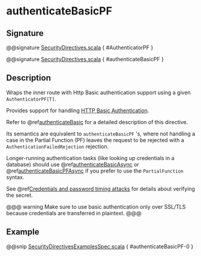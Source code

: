# authenticateBasicPF

## Signature

@@signature [SecurityDirectives.scala]($akka-http$/akka-http/src/main/scala/akka/http/scaladsl/server/directives/SecurityDirectives.scala) { #AuthenticatorPF }

@@signature [SecurityDirectives.scala]($akka-http$/akka-http/src/main/scala/akka/http/scaladsl/server/directives/SecurityDirectives.scala) { #authenticateBasicPF }

## Description

Wraps the inner route with Http Basic authentication support using a given `AuthenticatorPF[T]`.

Provides support for handling [HTTP Basic Authentication](https://en.wikipedia.org/wiki/Basic_auth).

Refer to @ref[authenticateBasic](authenticateBasic.md) for a detailed description of this directive.

Its semantics are equivalent to `authenticateBasicPF` 's, where not handling a case in the Partial Function (PF)
leaves the request to be rejected with a `AuthenticationFailedRejection` rejection.

Longer-running authentication tasks (like looking up credentials in a database) should use @ref[authenticateBasicAsync](authenticateBasicAsync.md)
or @ref[authenticateBasicPFAsync](authenticateBasicPFAsync.md) if you prefer to use the `PartialFunction` syntax.

See @ref[Credentials and password timing attacks](index.md#credentials-and-timing-attacks-scala) for details about verifying the secret.

@@@ warning
Make sure to use basic authentication only over SSL/TLS because credentials are transferred in plaintext.
@@@

## Example

@@snip [SecurityDirectivesExamplesSpec.scala]($test$/scala/docs/http/scaladsl/server/directives/SecurityDirectivesExamplesSpec.scala) { #authenticateBasicPF-0 }
